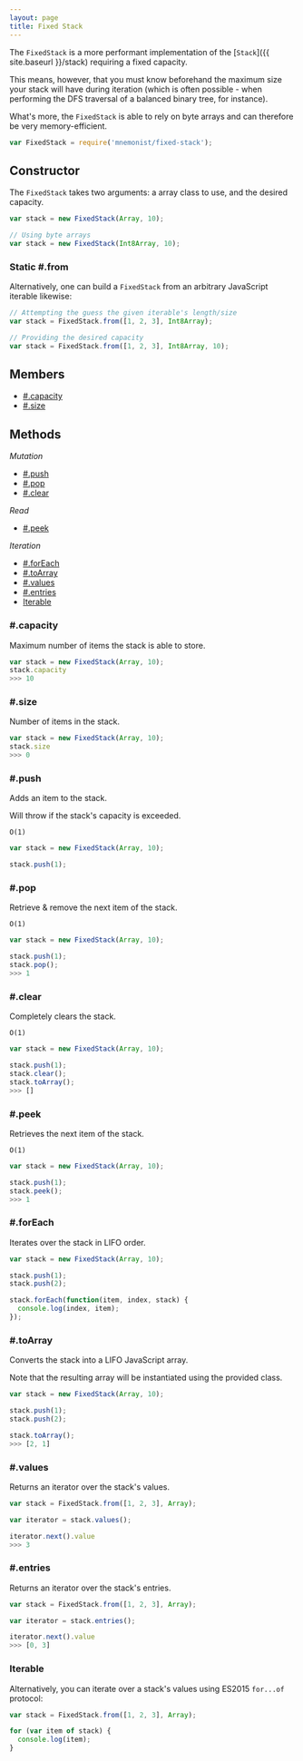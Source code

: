 ```yaml
---
layout: page
title: Fixed Stack
---
```


The `FixedStack` is a more performant implementation of the [`Stack`]({{ site.baseurl }}/stack) requiring a fixed capacity.

This means, however, that you must know beforehand the maximum size your stack will have during iteration (which is often possible - when performing the DFS traversal of a balanced binary tree, for instance).

What's more, the `FixedStack` is able to rely on byte arrays and can therefore be very memory-efficient.

```js
var FixedStack = require('mnemonist/fixed-stack');
```

## Constructor

The `FixedStack` takes two arguments: a array class to use, and the desired capacity.

```js
var stack = new FixedStack(Array, 10);

// Using byte arrays
var stack = new FixedStack(Int8Array, 10);
```

### Static #.from

Alternatively, one can build a `FixedStack` from an arbitrary JavaScript iterable likewise:

```js
// Attempting the guess the given iterable's length/size
var stack = FixedStack.from([1, 2, 3], Int8Array);

// Providing the desired capacity
var stack = FixedStack.from([1, 2, 3], Int8Array, 10);
```

## Members

* [#.capacity](#capacity)
* [#.size](#size)

## Methods

*Mutation*

* [#.push](#push)
* [#.pop](#pop)
* [#.clear](#clear)

*Read*

* [#.peek](#peek)

*Iteration*

* [#.forEach](#foreach)
* [#.toArray](#toarray)
* [#.values](#values)
* [#.entries](#entries)
* [Iterable](#iterable)

### #.capacity

Maximum number of items the stack is able to store.

```js
var stack = new FixedStack(Array, 10);
stack.capacity
>>> 10
```

### #.size

Number of items in the stack.

```js
var stack = new FixedStack(Array, 10);
stack.size
>>> 0
```

### #.push

Adds an item to the stack.

Will throw if the stack's capacity is exceeded.

`O(1)`

```js
var stack = new FixedStack(Array, 10);

stack.push(1);
```

### #.pop

Retrieve & remove the next item of the stack.

`O(1)`

```js
var stack = new FixedStack(Array, 10);

stack.push(1);
stack.pop();
>>> 1
```

### #.clear

Completely clears the stack.

`O(1)`

```js
var stack = new FixedStack(Array, 10);

stack.push(1);
stack.clear();
stack.toArray();
>>> []
```

### #.peek

Retrieves the next item of the stack.

`O(1)`

```js
var stack = new FixedStack(Array, 10);

stack.push(1);
stack.peek();
>>> 1
```

### #.forEach

Iterates over the stack in LIFO order.

```js
var stack = new FixedStack(Array, 10);

stack.push(1);
stack.push(2);

stack.forEach(function(item, index, stack) {
  console.log(index, item);
});
```

### #.toArray

Converts the stack into a LIFO JavaScript array.

Note that the resulting array will be instantiated using the provided class.

```js
var stack = new FixedStack(Array, 10);

stack.push(1);
stack.push(2);

stack.toArray();
>>> [2, 1]
```

### #.values

Returns an iterator over the stack's values.

```js
var stack = FixedStack.from([1, 2, 3], Array);

var iterator = stack.values();

iterator.next().value
>>> 3
```

### #.entries

Returns an iterator over the stack's entries.

```js
var stack = FixedStack.from([1, 2, 3], Array);

var iterator = stack.entries();

iterator.next().value
>>> [0, 3]
```

### Iterable

Alternatively, you can iterate over a stack's values using ES2015 `for...of` protocol:

```js
var stack = FixedStack.from([1, 2, 3], Array);

for (var item of stack) {
  console.log(item);
}
```
